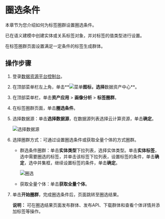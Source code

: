 # 圈选条件

本章节为您介绍如何为标签圈群设置圈选条件。

已在语义建模中创建实体或关系标签对象，并对标签的值类型进行设置。

在标签圈群页面设置满足一定条件的标签生成群体。

## 操作步骤

1.  登录[数据资源平台控制台](https://dataq.console.aliyun.com)。

2.  在顶部菜单栏左上角，单击**![菜单](https://static-aliyun-doc.oss-accelerate.aliyuncs.com/assets/img/zh-CN/6504337061/p188771.png)**图标，选择**数据资产中心**。

3.  在顶部菜单栏，单击**资产应用** \> **画像分析** \> **标签圈群**。

4.  在标签圈群页面，单击**圈选条件**。

5.  选择数据源：单击**选择数据源**，在数据源列表选择云计算资源，单击**确定**。

    ![选择数据源](https://static-aliyun-doc.oss-accelerate.aliyuncs.com/assets/img/zh-CN/2517160161/p211996.png)

6.  选择圈群方式：可通过设置圈选条件或获取全量个体的方式圈群。

    -   群选条件圈群：单击**实体类型**下拉列表，选择实体类型。单击**实体标签**，选中需要圈选的标签，并单击该标签下拉列表，设置标签的条件，单击**确定**，选中并集框，继续设置标签的条件，单击**确定**。

        ![圈选](https://static-aliyun-doc.oss-accelerate.aliyuncs.com/assets/img/zh-CN/7903950161/p212025.png)

    -   获取全量个体：单击**获取全量个体**。
7.  单击**开始圈群**，完成圈选条件后，页面跳转至圈选结果。

    **说明：** 可在圈选结果页面发布群体、发布API、下载群体和查看个体详情并添加标签等操作。



